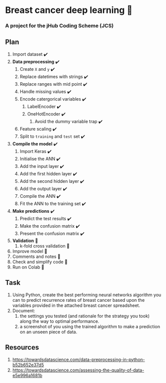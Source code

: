 # Breast cancer deep learning :snake:

### A project for the jHub Coding Scheme (JCS)

## Plan

1. Import dataset :heavy_check_mark:
1. **Data preprocessing** :heavy_check_mark:
	1. Create `X` and `y` :heavy_check_mark:
	1. Replace datetimes with strings :heavy_check_mark:
	1. Replace ranges with mid point :heavy_check_mark:
	1. Handle missing values :heavy_check_mark:
	1. Encode catergorical variables :heavy_check_mark:
		1. LabelEncoder :heavy_check_mark:
		1. OneHotEncoder :heavy_check_mark:
			1. Avoid the dummy variable trap :heavy_check_mark:
	1. Feature scaling :heavy_check_mark:
	1. Split to `training` and `test` set :heavy_check_mark:
1. **Compile the model** :heavy_check_mark:
	1. Import Keras :heavy_check_mark:
	1. Initialise the ANN :heavy_check_mark:
	1. Add the input layer :heavy_check_mark:
	1. Add the first hidden layer :heavy_check_mark:
	1. Add the second hidden layer :heavy_check_mark:
	1. Add the output layer :heavy_check_mark:
	1. Compile the ANN :heavy_check_mark:
	1. Fit the ANN to the training set :heavy_check_mark:
1. **Make predictions** :heavy_check_mark:
	1. Predict the test results :heavy_check_mark:
	1. Make the confusion matrix :heavy_check_mark:
	1. Present the confusion matrix :heavy_check_mark:
1. **Validation** :large_orange_diamond:
	1. k-fold cross validation :large_orange_diamond:
1. Improve model :large_orange_diamond:
1. Comments and notes :large_orange_diamond:
1. Check and simplify code :large_orange_diamond:
1. Run on Colab :large_orange_diamond:

## Task

1. Using Python, create the best performing neural networks algorithm you can to predict recurrence rates of breast cancer based upon the variables provided in the attached breast cancer spreadsheet.
1. Document:
	1. the settings you tested (and rationale for the strategy you took) along the way to optimal performance.
	1. a screenshot of you using the trained algorithm to make a prediction on an unseen piece of data.

## Resources

1. https://towardsdatascience.com/data-preprocessing-in-python-b52b652e37d5
1. https://towardsdatascience.com/assessing-the-quality-of-data-e5e996a1681b
